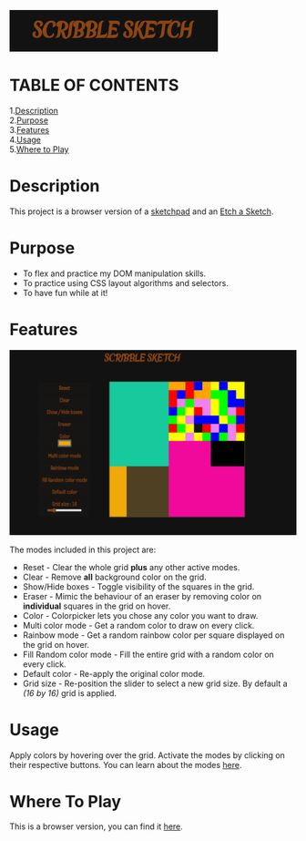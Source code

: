 ![logo](assets/README-img/etch-logo.png)

# TABLE OF CONTENTS

1.[Description](#Description)<br> 2.[Purpose](#Purpose)<br> 3.[Features](#Features)<br> 4.[Usage](#Usage)<br>5.[Where to Play](#where-to-play)

# Description

This project is a browser version of a [sketchpad](https://en.wikipedia.org/wiki/Sketchpad) and an [Etch a Sketch](https://en.wikipedia.org/wiki/Etch_A_Sketch).

# Purpose

- To flex and practice my DOM manipulation skills.
- To practice using CSS layout algorithms and selectors.
- To have fun while at it!

# Features

![etch-a-sketch](assets/README-img/etch-a-sketch.png)

The modes included in this project are:

- Reset - Clear the whole grid **plus** any other active modes.
- Clear - Remove **all** background color on the grid.
- Show/Hide boxes - Toggle visibility of the squares in the grid.
- Eraser - Mimic the behaviour of an eraser by removing color on **individual** squares in the grid on hover.
- Color - Colorpicker lets you chose any color you want to draw.
- Multi color mode - Get a random color to draw on every click.
- Rainbow mode - Get a random rainbow color per square displayed on the grid on hover.
- Fill Random color mode - Fill the entire grid with a random color on every click.
- Default color - Re-apply the original color mode.
- Grid size - Re-position the slider to select a new grid size. By default a _(16 by 16)_ grid is applied.

# Usage

Apply colors by hovering over the grid. Activate the modes by clicking on their respective buttons. You can learn about the modes [here](#features).

# Where To Play [](#where-to-play)

This is a browser version, you can find it [here](https://eddy518.github.io/etch-a-sketch/).
